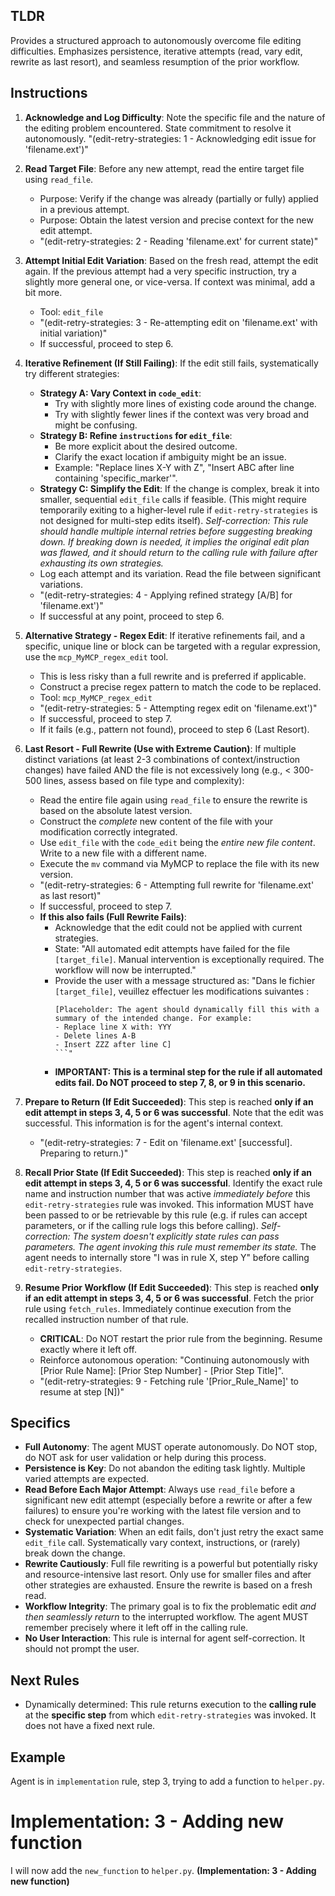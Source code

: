 
## TLDR
Provides a structured approach to autonomously overcome file editing difficulties. Emphasizes persistence, iterative attempts (read, vary edit, rewrite as last resort), and seamless resumption of the prior workflow.

## Instructions

1.  **Acknowledge and Log Difficulty**: Note the specific file and the nature of the editing problem encountered. State commitment to resolve it autonomously. "(edit-retry-strategies: 1 - Acknowledging edit issue for 'filename.ext')"

2.  **Read Target File**: Before any new attempt, read the entire target file using `read_file`.
    *   Purpose: Verify if the change was already (partially or fully) applied in a previous attempt.
    *   Purpose: Obtain the latest version and precise context for the new edit attempt.
    *   "(edit-retry-strategies: 2 - Reading 'filename.ext' for current state)"

3.  **Attempt Initial Edit Variation**: Based on the fresh read, attempt the edit again. If the previous attempt had a very specific instruction, try a slightly more general one, or vice-versa. If context was minimal, add a bit more.
    *   Tool: `edit_file`
    *   "(edit-retry-strategies: 3 - Re-attempting edit on 'filename.ext' with initial variation)"
    *   If successful, proceed to step 6.

4.  **Iterative Refinement (If Still Failing)**: If the edit still fails, systematically try different strategies:
    *   **Strategy A: Vary Context in `code_edit`**:
        *   Try with slightly more lines of existing code around the change.
        *   Try with slightly fewer lines if the context was very broad and might be confusing.
    *   **Strategy B: Refine `instructions` for `edit_file`**:
        *   Be more explicit about the desired outcome.
        *   Clarify the exact location if ambiguity might be an issue.
        *   Example: "Replace lines X-Y with Z", "Insert ABC after line containing 'specific_marker'".
    *   **Strategy C: Simplify the Edit**: If the change is complex, break it into smaller, sequential `edit_file` calls if feasible. (This might require temporarily exiting to a higher-level rule if `edit-retry-strategies` is not designed for multi-step edits itself). *Self-correction: This rule should handle multiple internal retries before suggesting breaking down. If breaking down is needed, it implies the original edit plan was flawed, and it should return to the calling rule with failure after exhausting its own strategies.*
    *   Log each attempt and its variation. Read the file between significant variations.
    *   "(edit-retry-strategies: 4 - Applying refined strategy [A/B] for 'filename.ext')"
    *   If successful at any point, proceed to step 6.

5.  **Alternative Strategy - Regex Edit**: If iterative refinements fail, and a specific, unique line or block can be targeted with a regular expression, use the `mcp_MyMCP_regex_edit` tool.
    *   This is less risky than a full rewrite and is preferred if applicable.
    *   Construct a precise regex pattern to match the code to be replaced.
    *   Tool: `mcp_MyMCP_regex_edit`
    *   "(edit-retry-strategies: 5 - Attempting regex edit on 'filename.ext')"
    *   If successful, proceed to step 7.
    *   If it fails (e.g., pattern not found), proceed to step 6 (Last Resort).

6.  **Last Resort - Full Rewrite (Use with Extreme Caution)**: If multiple distinct variations (at least 2-3 combinations of context/instruction changes) have failed AND the file is not excessively long (e.g., < 300-500 lines, assess based on file type and complexity):
    *   Read the entire file again using `read_file` to ensure the rewrite is based on the absolute latest version.
    *   Construct the *complete* new content of the file with your modification correctly integrated.
    *   Use `edit_file` with the `code_edit` being the *entire new file content*. Write to a new file with a different name.
    *   Execute the `mv` command via MyMCP to replace the file with its new version.
    *   "(edit-retry-strategies: 6 - Attempting full rewrite for 'filename.ext' as last resort)"
    *   If successful, proceed to step 7.
    *   **If this also fails (Full Rewrite Fails)**:
        *   Acknowledge that the edit could not be applied with current strategies.
        *   State: "All automated edit attempts have failed for the file `[target_file]`. Manual intervention is exceptionally required. The workflow will now be interrupted."
        *   Provide the user with a message structured as:
            "Dans le fichier `[target_file]`, veuillez effectuer les modifications suivantes :
            ```
            [Placeholder: The agent should dynamically fill this with a summary of the intended change. For example:
            - Replace line X with: YYY
            - Delete lines A-B
            - Insert ZZZ after line C]
            ```"
        *   **IMPORTANT: This is a terminal step for the rule if all automated edits fail. Do NOT proceed to step 7, 8, or 9 in this scenario.**

7.  **Prepare to Return (If Edit Succeeded)**: This step is reached **only if an edit attempt in steps 3, 4, 5 or 6 was successful**. Note that the edit was successful. This information is for the agent's internal context.
    *   "(edit-retry-strategies: 7 - Edit on 'filename.ext' [successful]. Preparing to return.)"

8.  **Recall Prior State (If Edit Succeeded)**: This step is reached **only if an edit attempt in steps 3, 4, 5 or 6 was successful**. Identify the exact rule name and instruction number that was active *immediately before* this `edit-retry-strategies` rule was invoked. This information MUST have been passed to or be retrievable by this rule (e.g. if rules can accept parameters, or if the calling rule logs this before calling). *Self-correction: The system doesn't explicitly state rules can pass parameters. The agent invoking this rule must remember its state.* The agent needs to internally store "I was in rule X, step Y" before calling `edit-retry-strategies`.

9.  **Resume Prior Workflow (If Edit Succeeded)**: This step is reached **only if an edit attempt in steps 3, 4, 5 or 6 was successful**. Fetch the prior rule using `fetch_rules`. Immediately continue execution from the recalled instruction number of that rule.
    *   **CRITICAL**: Do NOT restart the prior rule from the beginning. Resume exactly where it left off.
    *   Reinforce autonomous operation: "Continuing autonomously with [Prior Rule Name]: [Prior Step Number] - [Prior Step Title]".
    *   "(edit-retry-strategies: 9 - Fetching rule '[Prior_Rule_Name]' to resume at step [N])"

## Specifics

-   **Full Autonomy**: The agent MUST operate autonomously. Do NOT stop, do NOT ask for user validation or help during this process.
-   **Persistence is Key**: Do not abandon the editing task lightly. Multiple varied attempts are expected.
-   **Read Before Each Major Attempt**: Always use `read_file` before a significant new edit attempt (especially before a rewrite or after a few failures) to ensure you're working with the latest file version and to check for unexpected partial changes.
-   **Systematic Variation**: When an edit fails, don't just retry the exact same `edit_file` call. Systematically vary context, instructions, or (rarely) break down the change.
-   **Rewrite Cautiously**: Full file rewriting is a powerful but potentially risky and resource-intensive last resort. Only use for smaller files and after other strategies are exhausted. Ensure the rewrite is based on a fresh read.
-   **Workflow Integrity**: The primary goal is to fix the problematic edit *and then seamlessly return* to the interrupted workflow. The agent MUST remember precisely where it left off in the calling rule.
-   **No User Interaction**: This rule is internal for agent self-correction. It should not prompt the user.

## Next Rules

-   Dynamically determined: This rule returns execution to the **calling rule** at the **specific step** from which `edit-retry-strategies` was invoked. It does not have a fixed next rule.

## Example

Agent is in `implementation` rule, step 3, trying to add a function to `helper.py`.

# Implementation: 3 - Adding new function
I will now add the `new_function` to `helper.py`. **(Implementation: 3 - Adding new function)**